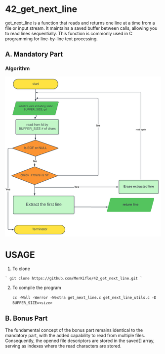 # 42_get_next_line
get_next_line is a function that reads and returns one line at a time from a file or input stream. It maintains a saved buffer between calls, allowing you to read lines sequentially. This function is commonly used in C programming for line-by-line text processing.

## A. Mandatory Part

  ### Algorithm

  ![Algorithm Diagram](algorithm.svg)
  
  # USAGE
  1. To clone
     
    ` git clone https://github.com/MerKifle/42_get_next_line.git `
  
  2. To compile the program
  
     ``` cc -Wall -Werror -Wextra get_next_line.c get_next_line_utils.c -D BUFFER_SIZE=<size> ```

## B. Bonus Part
The fundamental concept of the bonus part remains identical to the mandatory part, with the added capability to read from multiple files. Consequently, the opened file descriptors are stored in the saved[] array, serving as indexes where the read characters are stored.
